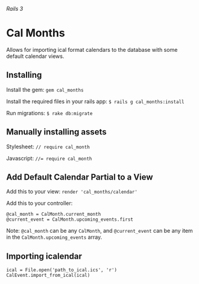 *Rails 3*
# Cal Months
Allows for importing ical format calendars to the database with some default calendar views.

## Installing

Install the gem:
`gem cal_months`

Install the required files in your rails app:
`$ rails g cal_months:install`

Run migrations:
`$ rake db:migrate`

## Manually installing assets

Stylesheet:
`// require cal_month`

Javascript:
`//= require cal_month`

## Add Default Calendar Partial to a View
Add this to your view:
`render 'cal_months/calendar'`

Add this to your controller:
```
@cal_month = CalMonth.current_month
@current_event = CalMonth.upcoming_events.first
```

Note: `@cal_month` can be any `CalMonth`, and `@current_event` can be any item in the `CalMonth.upcoming_events` array.

## Importing icalendar

```
ical = File.open('path_to_ical.ics', 'r')
CalEvent.import_from_ical(ical)
```


